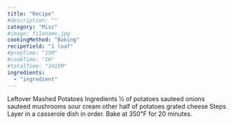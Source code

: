 ```yaml
---
title: "Recipe"
#description: ""
category: "Misc"
#image: filename.jpg
cookingMethod: "Baking"
recipeYield: "1 loaf"
#prepTime: "15M"
#cookTime: "1H"
#totalTime: "1H15M"
ingredients:
  - "ingredient"
---
```


Leftover Mashed Potatoes
Ingredients
½ of potatoes
sauteed onions
sauteed mushrooms
sour cream
other half of potatoes
grated cheese
Steps
Layer in a casserole dish in order. Bake at 350℉ for 20 minutes.
